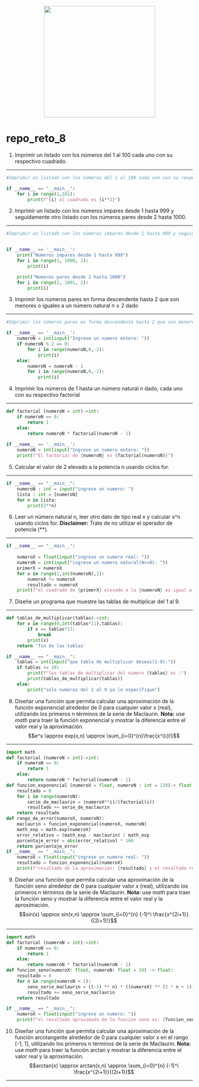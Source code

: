 <div align='center'>
<figure> <img src="https://i.postimg.cc/ZYLWq9xH/error-418.png" alt="" width="300" height="auto"/></br>
<figcaption><b></b></figcaption></figure>
</div>

# repo_reto_8

1. Imprimir un listado con los números del 1 al 100 cada uno con su respectivo cuadrado.
________________________________
```python
#Imprimir un listado con los números del 1 al 100 cada uno con su respectivo cuadrado.

if __name__ == "__main__":
    for i in range(1,101):
        print(f"{i} al cuadrado es {i**2}")
```

2.  Imprimir un listado con los números impares desde 1 hasta 999 y seguidamente otro listado con los números pares desde 2 hasta 1000.
_________________________________________
```python
#Imprimir un listado con los números impares desde 1 hasta 999 y seguidamente otro listado con los números pares desde 2 hasta 1000.


if __name__ == '__main__':
    print("Numeros impares desde 1 hasta 999")
    for i in range(1, 1000, 2):
        print(i)

    print("Numeros pares desde 2 hasta 1000")
    for i in range(2, 1001, 2):
        print(i)
```
3.  Imprimir los números pares en forma descendente hasta 2 que son menores o iguales a un número natural n ≥ 2 dado
_________________________________________
```python
#Imprimir los números pares en forma descendente hasta 2 que son menores o iguales a un número natural n ≥ 2 dado

if __name__ == '__main__':
    numeroN = int(input("Ingrese un numero entero: "))
    if numeroN % 2 == 0:
        for i in range(numeroN,0,-2):
            print(i)
    else:
        numeroN = numeroN - 1
        for i in range(numeroN,0,-2):
            print(i)
```
4. Imprimir los números de 1 hasta un número natural n dado, cada uno con su respectivo factorial
_________________________________________
```python
def factorial (numeroN = int)->int:
    if numeroN == 0:
        return 1
    else:
        return numeroN * factorial(numeroN - 1)
    
if __name__ == '__main__':
    numeroN = int(input("Ingrese un numero entero: "))
    print(f"El factorial de {numeroN} es {factorial(numeroN)}")
```
5. Calcular el valor de 2 elevado a la potencia n usando ciclos for.
_________________________________________
```python
if __name__ == "__main__":
    numeroN : int = input("ingrese un numero: ")
    lista : int = [numeroN]
    for n in lista:
        print(2**n)
```
6. Leer un número natural n, leer otro dato de tipo real x y calcular x^n usando ciclos for. **Disclaimer:** Trate de no utilizar el operador de potencia (**).
_________________________________________
```python
if __name__ == "__main__":
    
    numeroX = float(input("ingrese un numero real: "))
    numeroN = int(input("ingrese un numero natural(N>=0): "))
    primerX = numeroX
    for x in range(1,int(numeroN),1): 
        numeroX *= numeroX
        resultado = numeroX
    print(f"el cuadrado de {primerX} elevado a la {numeroN} es igual a {resultado}")
```
7. Diseñe un programa que muestre las tablas de multiplicar del 1 al 9.
_________________________________________
```python
def tablas_de_multiplicar(tablas)->int:
    for x in range(0,int(tablas*11),tablas):
        if x == tablas*11:
            break
        print(x)
    return 'fin de las tablas'

if __name__ == "__main__":
    tablas = int(input("que tabla de multiplicar deseas(1-9):"))
    if tablas <= 10:
        print(f"las tablas de multiplicar del numero {tablas} es :")
        print(tablas_de_multiplicar(tablas))
    else: 
        print("solo numeros del 1 al 9 ya lo especifique")
```
8. Diseñar una función que permita calcular una aproximación de la función exponencial alrededor de 0 para cualquier valor x (real), utilizando los primeros n términos de la serie de Maclaurin. **Nota:** use *math* para traer la función exponencial y mostrar la diferencia entre el valor real y la aproximación.
$$e^x \approx exp(x,n) \approx \sum_{i=0}^{n}\frac{x^i}{i!}$$
_________________________________________
```python
import math
def factorial (numeroN = int)->int:
    if numeroN == 0:
        return 1
    else:
        return numeroN * factorial(numeroN - 1)
def funcion_exponencial (numeroX = float, numeroN : int = 120)-> float:
    resultado = 0
    for i in range(numeroN):
        serie_de_maclaurin = (numeroX**i)/(factorial(i))
        resultado += serie_de_maclaurin
    return resultado
def rango_de_error(numeroX, numeroN):
    maclaurin = funcion_exponencial(numeroX, numeroN)
    math_exp = math.exp(numeroX) 
    error_relativo = (math_exp - maclaurin) / math_exp
    porcentaje_error = abs(error_relativo) * 100
    return porcentaje_error
if __name__ == "__main__":
    numeroX = float(input("ingrese un numero real: "))    
    resultado = funcion_exponencial(numeroX)
    print(f"resultado de la aproximacion: {resultado} y el resultado real es {math.exp(numeroX)} y el rango de error es {rango_de_error(numeroX,120)}")
```
9. Diseñar una función que permita calcular una aproximación de la función seno alrededor de 0 para cualquier valor x (real), utilizando los primeros n términos de la serie de Maclaurin. **Nota:** use *math* para traer la función seno y mostrar la diferencia entre el valor real y la aproximación.
$$sin(x) \approx sin(x,n) \approx \sum_{i=0}^{n} (-1)^i \frac{x^{2i+1}}{(2i+1)!}$$
_________________________________________
```python
import math
def factorial (numeroN = int)->int:
    if numeroN == 0:
        return 1
    else:
        return numeroN * factorial(numeroN - 1)
def funcion_seno(numeroX: float, numeroN: float = 20) -> float:
    resultado = 0
    for n in range(numeroN + 1):
        seno_serie_maclaurin = ((-1) ** n) * ((numeroX) ** (2 * n + 1)) / factorial(2 * n + 1)
        resultado += seno_serie_maclaurin
    return resultado

if __name__ == "__main__":
    numeroX = float(input("ingrese un numero: "))
    print(f"el resultado aproximado de la funcion seno es: {funcion_seno(numeroX)}, el verdadero es: {math.sin(numeroX)}"))
```
10. Diseñar una función que permita calcular una aproximación de la función arcotangente alrededor de 0 para cualquier valor x en el rango [-1, 1], utilizando los primeros n términos de la serie de Maclaurin. **Nota:** use *math* para traer la función arctan y mostrar la diferencia entre el valor real y la aproximación.
$$arctan(x) \approx arctan(x,n) \approx \sum_{i=0}^{n} (-1)^i \frac{x^{2i+1}}{(2i+1)}$$
_________________________________________
```python

```
